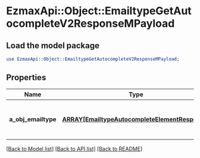 # EzmaxApi::Object::EmailtypeGetAutocompleteV2ResponseMPayload

## Load the model package
```perl
use EzmaxApi::Object::EmailtypeGetAutocompleteV2ResponseMPayload;
```

## Properties
Name | Type | Description | Notes
------------ | ------------- | ------------- | -------------
**a_obj_emailtype** | [**ARRAY[EmailtypeAutocompleteElementResponse]**](EmailtypeAutocompleteElementResponse.md) | An array of Emailtype autocomplete element response. | [optional] 

[[Back to Model list]](../README.md#documentation-for-models) [[Back to API list]](../README.md#documentation-for-api-endpoints) [[Back to README]](../README.md)


